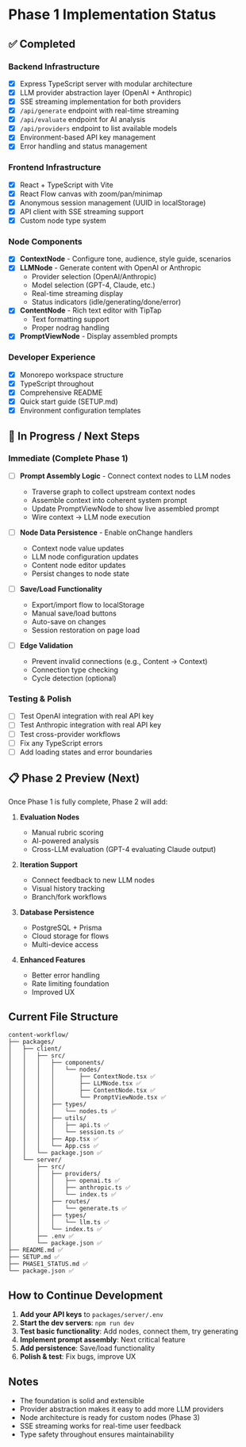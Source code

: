 # Phase 1 Implementation Status

## ✅ Completed

### Backend Infrastructure
- [x] Express TypeScript server with modular architecture
- [x] LLM provider abstraction layer (OpenAI + Anthropic)
- [x] SSE streaming implementation for both providers
- [x] `/api/generate` endpoint with real-time streaming
- [x] `/api/evaluate` endpoint for AI analysis
- [x] `/api/providers` endpoint to list available models
- [x] Environment-based API key management
- [x] Error handling and status management

### Frontend Infrastructure
- [x] React + TypeScript with Vite
- [x] React Flow canvas with zoom/pan/minimap
- [x] Anonymous session management (UUID in localStorage)
- [x] API client with SSE streaming support
- [x] Custom node type system

### Node Components
- [x] **ContextNode** - Configure tone, audience, style guide, scenarios
- [x] **LLMNode** - Generate content with OpenAI or Anthropic
  - Provider selection (OpenAI/Anthropic)
  - Model selection (GPT-4, Claude, etc.)
  - Real-time streaming display
  - Status indicators (idle/generating/done/error)
- [x] **ContentNode** - Rich text editor with TipTap
  - Text formatting support
  - Proper nodrag handling
- [x] **PromptViewNode** - Display assembled prompts

### Developer Experience
- [x] Monorepo workspace structure
- [x] TypeScript throughout
- [x] Comprehensive README
- [x] Quick start guide (SETUP.md)
- [x] Environment configuration templates

## 🔄 In Progress / Next Steps

### Immediate (Complete Phase 1)
- [ ] **Prompt Assembly Logic** - Connect context nodes to LLM nodes
  - Traverse graph to collect upstream context nodes
  - Assemble context into coherent system prompt
  - Update PromptViewNode to show live assembled prompt
  - Wire context → LLM node execution

- [ ] **Node Data Persistence** - Enable onChange handlers
  - Context node value updates
  - LLM node configuration updates
  - Content node editor updates
  - Persist changes to node state

- [ ] **Save/Load Functionality**
  - Export/import flow to localStorage
  - Manual save/load buttons
  - Auto-save on changes
  - Session restoration on page load

- [ ] **Edge Validation**
  - Prevent invalid connections (e.g., Content → Context)
  - Connection type checking
  - Cycle detection (optional)

### Testing & Polish
- [ ] Test OpenAI integration with real API key
- [ ] Test Anthropic integration with real API key
- [ ] Test cross-provider workflows
- [ ] Fix any TypeScript errors
- [ ] Add loading states and error boundaries

## 📋 Phase 2 Preview (Next)

Once Phase 1 is fully complete, Phase 2 will add:

1. **Evaluation Nodes**
   - Manual rubric scoring
   - AI-powered analysis
   - Cross-LLM evaluation (GPT-4 evaluating Claude output)

2. **Iteration Support**
   - Connect feedback to new LLM nodes
   - Visual history tracking
   - Branch/fork workflows

3. **Database Persistence**
   - PostgreSQL + Prisma
   - Cloud storage for flows
   - Multi-device access

4. **Enhanced Features**
   - Better error handling
   - Rate limiting foundation
   - Improved UX

## Current File Structure

```
content-workflow/
├── packages/
│   ├── client/
│   │   ├── src/
│   │   │   ├── components/
│   │   │   │   └── nodes/
│   │   │   │       ├── ContextNode.tsx ✅
│   │   │   │       ├── LLMNode.tsx ✅
│   │   │   │       ├── ContentNode.tsx ✅
│   │   │   │       └── PromptViewNode.tsx ✅
│   │   │   ├── types/
│   │   │   │   └── nodes.ts ✅
│   │   │   ├── utils/
│   │   │   │   ├── api.ts ✅
│   │   │   │   └── session.ts ✅
│   │   │   ├── App.tsx ✅
│   │   │   └── App.css ✅
│   │   └── package.json ✅
│   └── server/
│       ├── src/
│       │   ├── providers/
│       │   │   ├── openai.ts ✅
│       │   │   ├── anthropic.ts ✅
│       │   │   └── index.ts ✅
│       │   ├── routes/
│       │   │   └── generate.ts ✅
│       │   ├── types/
│       │   │   └── llm.ts ✅
│       │   └── index.ts ✅
│       ├── .env ✅
│       └── package.json ✅
├── README.md ✅
├── SETUP.md ✅
├── PHASE1_STATUS.md ✅
└── package.json ✅
```

## How to Continue Development

1. **Add your API keys** to `packages/server/.env`
2. **Start the dev servers**: `npm run dev`
3. **Test basic functionality**: Add nodes, connect them, try generating
4. **Implement prompt assembly**: Next critical feature
5. **Add persistence**: Save/load functionality
6. **Polish & test**: Fix bugs, improve UX

## Notes

- The foundation is solid and extensible
- Provider abstraction makes it easy to add more LLM providers
- Node architecture is ready for custom nodes (Phase 3)
- SSE streaming works for real-time user feedback
- Type safety throughout ensures maintainability
